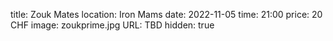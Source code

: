 title: Zouk Mates
location: Iron Mams
date: 2022-11-05
time: 21:00
price: 20 CHF
image: zoukprime.jpg
URL: TBD
hidden: true